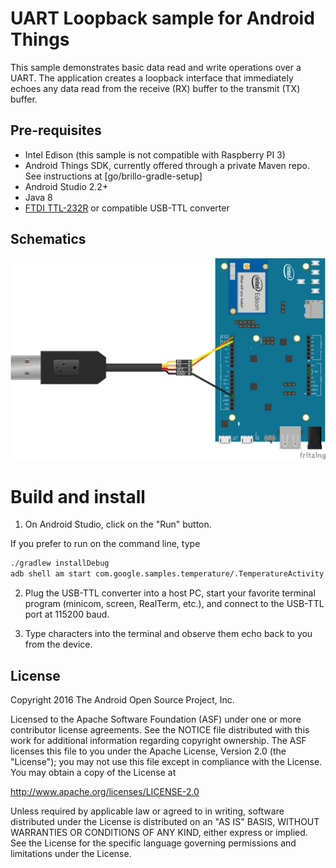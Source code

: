 UART Loopback sample for Android Things
=======================================

This sample demonstrates basic data read and write operations over a UART.
The application creates a loopback interface that immediately echoes
any data read from the receive (RX) buffer to the transmit (TX) buffer.


Pre-requisites
--------------

- Intel Edison (this sample is not compatible with Raspberry PI 3)
- Android Things SDK, currently offered through a private Maven repo. See
  instructions at [go/brillo-gradle-setup]
- Android Studio 2.2+
- Java 8
- [FTDI TTL-232R](http://www.ftdichip.com/Products/Cables/USBTTLSerial.htm)
or compatible USB-TTL converter


Schematics
----------

![Sample schematics](sample_schematics.png)


Build and install
=================

1. On Android Studio, click on the "Run" button.

If you prefer to run on the command line, type

```bash
./gradlew installDebug
adb shell am start com.google.samples.temperature/.TemperatureActivity
```

2. Plug the USB-TTL converter into a host PC, start your favorite terminal
program (minicom, screen, RealTerm, etc.), and connect to the USB-TTL port
at 115200 baud.

3. Type characters into the terminal and observe them echo back to you from the device.


License
-------

Copyright 2016 The Android Open Source Project, Inc.

Licensed to the Apache Software Foundation (ASF) under one or more contributor
license agreements.  See the NOTICE file distributed with this work for
additional information regarding copyright ownership.  The ASF licenses this
file to you under the Apache License, Version 2.0 (the "License"); you may not
use this file except in compliance with the License.  You may obtain a copy of
the License at

  http://www.apache.org/licenses/LICENSE-2.0

Unless required by applicable law or agreed to in writing, software
distributed under the License is distributed on an "AS IS" BASIS, WITHOUT
WARRANTIES OR CONDITIONS OF ANY KIND, either express or implied.  See the
License for the specific language governing permissions and limitations under
the License.
